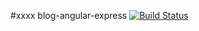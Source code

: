 #xxxx blog-angular-express
  [![Build Status](https://travis-ci.org/slashtu/blog-angular-express.svg?branch=master)](https://travis-ci.org/slashtu/blog-angular-express)
